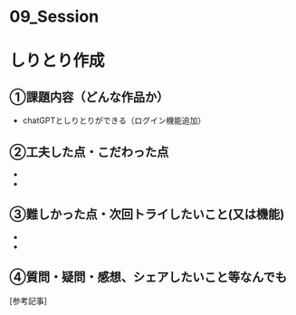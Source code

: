 # 09_Session

# しりとり作成

## ①課題内容（どんな作品か）
- chatGPTとしりとりができる（ログイン機能追加）

## ②工夫した点・こだわった点
- 
-  

## ③難しかった点・次回トライしたいこと(又は機能)
- 
- 

## ④質問・疑問・感想、シェアしたいこと等なんでも
[参考記事]

